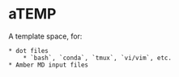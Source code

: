 # aTEMP

A template space, for:

    * dot files
        * `bash`, `conda`, `tmux`, `vi/vim`, etc.
    * Amber MD input files
